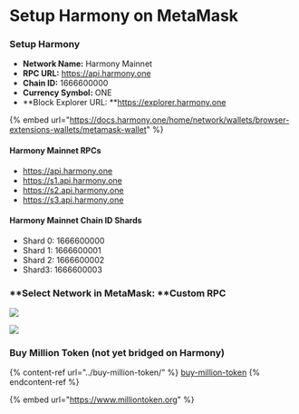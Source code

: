 # Setup Harmony on MetaMask

### Setup Harmony

* **Network Name:** Harmony Mainnet
* **RPC URL:** https://api.harmony.one
* **Chain ID:** 1666600000
* **Currency Symbol:** ONE
* **Block Explorer URL: **https://explorer.harmony.one

{% embed url="https://docs.harmony.one/home/network/wallets/browser-extensions-wallets/metamask-wallet" %}

#### Harmony Mainnet RPCs

* https://api.harmony.one
* https://s1.api.harmony.one
* https://s2.api.harmony.one
* https://s3.api.harmony.one

#### Harmony Mainnet Chain ID Shards

* Shard 0: 1666600000
* Shard 1: 1666600001
* Shard 2: 1666600002
* Shard3: 1666600003

### **Select Network in MetaMask: **Custom RPC

![](../../.gitbook/assets/metamask\_custom\_rpc.jpg)

![](../../.gitbook/assets/metamask\_setup\_harmony\_rpc.png)

### Buy Million Token (not yet bridged on Harmony)

{% content-ref url="../buy-million-token/" %}
[buy-million-token](../buy-million-token/)
{% endcontent-ref %}

{% embed url="https://www.milliontoken.org" %}

